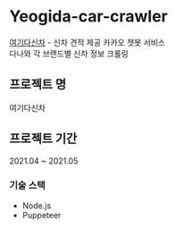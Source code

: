 # Yeogida-car-crawler

[여기다신차](http://www.yeogida-car.kr/) - 신차 견적 제공 카카오 챗봇 서비스  
다나와 각 브랜드별 신차 정보 크롤링

## 프로젝트 명

여기다신차

## 프로젝트 기간

2021.04 ~ 2021.05

### 기술 스택

- Node.js
- Puppeteer
